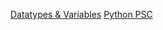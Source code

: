 [Datatypes & Variables](https://zoom-lecture-recordings.s3.ap-south-1.amazonaws.com/85656072582/pt_da_unit_2_b24_1679581510000)
[Python PSC](https://zoom-lecture-recordings.s3.ap-south-1.amazonaws.com/85656072582/pt_da_unit_2_b24_1680013588000)
